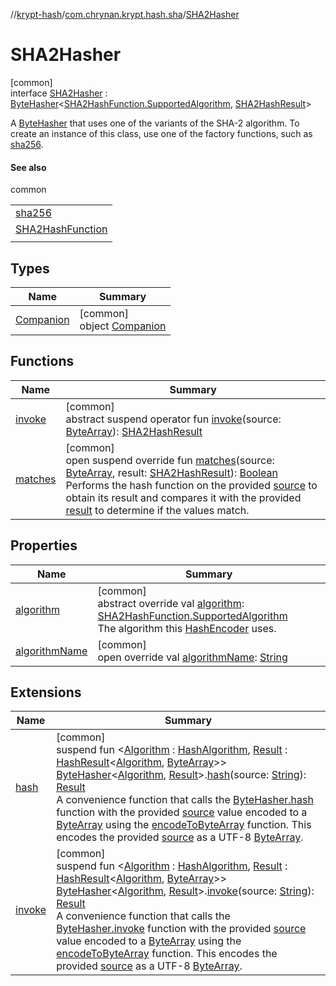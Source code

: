 //[krypt-hash](../../../index.md)/[com.chrynan.krypt.hash.sha](../index.md)/[SHA2Hasher](index.md)

# SHA2Hasher

[common]\
interface [SHA2Hasher](index.md) : [ByteHasher](../../com.chrynan.krypt.hash/-byte-hasher/index.md)&lt;[SHA2HashFunction.SupportedAlgorithm](../-s-h-a2-hash-function/-supported-algorithm/index.md), [SHA2HashResult](../-s-h-a2-hash-result/index.md)&gt; 

A [ByteHasher](../../com.chrynan.krypt.hash/-byte-hasher/index.md) that uses one of the variants of the SHA-2 algorithm. To create an instance of this class, use one of the factory functions, such as [sha256](../sha256.md).

#### See also

common

| |
|---|
| [sha256](../sha256.md) |
| [SHA2HashFunction](../-s-h-a2-hash-function/index.md) |
|  | [SHA-2 Specification](https://datatracker.ietf.org/doc/html/rfc4634) |

## Types

| Name | Summary |
|---|---|
| [Companion](-companion/index.md) | [common]<br>object [Companion](-companion/index.md) |

## Functions

| Name | Summary |
|---|---|
| [invoke](index.md#1151892548%2FFunctions%2F-1850566401) | [common]<br>abstract suspend operator fun [invoke](index.md#1151892548%2FFunctions%2F-1850566401)(source: [ByteArray](https://kotlinlang.org/api/latest/jvm/stdlib/kotlin/-byte-array/index.html)): [SHA2HashResult](../-s-h-a2-hash-result/index.md) |
| [matches](index.md#1555216721%2FFunctions%2F-1850566401) | [common]<br>open suspend override fun [matches](index.md#1555216721%2FFunctions%2F-1850566401)(source: [ByteArray](https://kotlinlang.org/api/latest/jvm/stdlib/kotlin/-byte-array/index.html), result: [SHA2HashResult](../-s-h-a2-hash-result/index.md)): [Boolean](https://kotlinlang.org/api/latest/jvm/stdlib/kotlin/-boolean/index.html)<br>Performs the hash function on the provided [source](index.md#1555216721%2FFunctions%2F-1850566401) to obtain its result and compares it with the provided [result](index.md#1555216721%2FFunctions%2F-1850566401) to determine if the values match. |

## Properties

| Name | Summary |
|---|---|
| [algorithm](../../com.chrynan.krypt.hash/-hasher/algorithm.md) | [common]<br>abstract override val [algorithm](../../com.chrynan.krypt.hash/-hasher/algorithm.md): [SHA2HashFunction.SupportedAlgorithm](../-s-h-a2-hash-function/-supported-algorithm/index.md)<br>The algorithm this [HashEncoder](../../com.chrynan.krypt.hash/-hash-encoder/index.md) uses. |
| [algorithmName](../../com.chrynan.krypt.hash/-hash-encoder/algorithm-name.md) | [common]<br>open override val [algorithmName](../../com.chrynan.krypt.hash/-hash-encoder/algorithm-name.md): [String](https://kotlinlang.org/api/latest/jvm/stdlib/kotlin/-string/index.html) |

## Extensions

| Name | Summary |
|---|---|
| [hash](../../com.chrynan.krypt.hash/hash.md) | [common]<br>suspend fun &lt;[Algorithm](../../com.chrynan.krypt.hash/hash.md) : [HashAlgorithm](../../com.chrynan.krypt.hash/-hash-algorithm/index.md), [Result](../../com.chrynan.krypt.hash/hash.md) : [HashResult](../../com.chrynan.krypt.hash/-hash-result/index.md)&lt;[Algorithm](../../com.chrynan.krypt.hash/hash.md), [ByteArray](https://kotlinlang.org/api/latest/jvm/stdlib/kotlin/-byte-array/index.html)&gt;&gt; [ByteHasher](../../com.chrynan.krypt.hash/-byte-hasher/index.md)&lt;[Algorithm](../../com.chrynan.krypt.hash/hash.md), [Result](../../com.chrynan.krypt.hash/hash.md)&gt;.[hash](../../com.chrynan.krypt.hash/hash.md)(source: [String](https://kotlinlang.org/api/latest/jvm/stdlib/kotlin/-string/index.html)): [Result](../../com.chrynan.krypt.hash/hash.md)<br>A convenience function that calls the [ByteHasher.hash](../../../../krypt-core/com.chrynan.krypt.core/index.md) function with the provided [source](https://kotlinlang.org/api/latest/jvm/stdlib/kotlin/-string/index.html) value encoded to a [ByteArray](https://kotlinlang.org/api/latest/jvm/stdlib/kotlin/-byte-array/index.html) using the [encodeToByteArray](https://kotlinlang.org/api/latest/jvm/stdlib/kotlin.text/index.html) function. This encodes the provided [source](https://kotlinlang.org/api/latest/jvm/stdlib/kotlin/-string/index.html) as a UTF-8 [ByteArray](https://kotlinlang.org/api/latest/jvm/stdlib/kotlin/-byte-array/index.html). |
| [invoke](../../com.chrynan.krypt.hash/invoke.md) | [common]<br>suspend fun &lt;[Algorithm](../../com.chrynan.krypt.hash/invoke.md) : [HashAlgorithm](../../com.chrynan.krypt.hash/-hash-algorithm/index.md), [Result](../../com.chrynan.krypt.hash/invoke.md) : [HashResult](../../com.chrynan.krypt.hash/-hash-result/index.md)&lt;[Algorithm](../../com.chrynan.krypt.hash/invoke.md), [ByteArray](https://kotlinlang.org/api/latest/jvm/stdlib/kotlin/-byte-array/index.html)&gt;&gt; [ByteHasher](../../com.chrynan.krypt.hash/-byte-hasher/index.md)&lt;[Algorithm](../../com.chrynan.krypt.hash/invoke.md), [Result](../../com.chrynan.krypt.hash/invoke.md)&gt;.[invoke](../../com.chrynan.krypt.hash/invoke.md)(source: [String](https://kotlinlang.org/api/latest/jvm/stdlib/kotlin/-string/index.html)): [Result](../../com.chrynan.krypt.hash/invoke.md)<br>A convenience function that calls the [ByteHasher.invoke](../../../../krypt-hash/com.chrynan.krypt.hash/-byte-hasher/invoke.md) function with the provided [source](https://kotlinlang.org/api/latest/jvm/stdlib/kotlin/-string/index.html) value encoded to a [ByteArray](https://kotlinlang.org/api/latest/jvm/stdlib/kotlin/-byte-array/index.html) using the [encodeToByteArray](https://kotlinlang.org/api/latest/jvm/stdlib/kotlin.text/index.html) function. This encodes the provided [source](https://kotlinlang.org/api/latest/jvm/stdlib/kotlin/-string/index.html) as a UTF-8 [ByteArray](https://kotlinlang.org/api/latest/jvm/stdlib/kotlin/-byte-array/index.html). |
